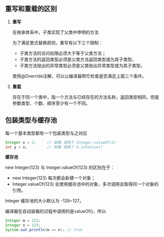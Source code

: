 ## 重写和重载的区别

1. **重写**

   在继承体系中，子类实现了父类中申明的方法

   为了满足里式替换原则，重写有以下三个限制：

   - 子类方法的访问权限必须大于等于父类方法；
   - 子类方法的返回类型必须是父类方法返回类型或为其子类型。
   - 子类方法抛出的异常类型必须是父类抛出异常类型或为其子类型。

   使用@Override注解，可以让编译器帮忙检查是否满足上面三个条件。

2. **重载**

   存在于同一个类中，指一个方法与已经存在的方法名称，返回类型相同，但是参数类型、个数、顺序至少有一个不同。

## 包装类型与缓存池

每一个基本类型都有一个包装类型与之对应

```java
Integer x = 2;     // 装箱 调用了 Integer.valueOf(2)
int y = x;         // 拆箱 调用了 X.intValue()

```

**缓存池**

new Integer(123) 与 Integer.valueOf(123) 的区别在于：

- new Integer(123) 每次都会新建一个对象；
- Integer.valueOf(123) 会使用缓存池中的对象，多次调用会取得同一个对象的引用。

Integer 缓存池的大小默认为 -128~127。

编译器在自动装箱的过程中调用的是valueOf()，所以

```java
Integer m = 123;
Integer n = 123;
System.out.println(m == n); // true

```

